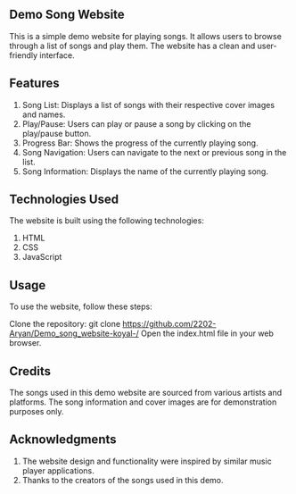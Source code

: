 ## Demo Song Website
This is a simple demo website for playing songs. It allows users to browse through a list of songs and play them. 
The website has a clean and user-friendly interface.

## Features
1. Song List: Displays a list of songs with their respective cover images and names.
2. Play/Pause: Users can play or pause a song by clicking on the play/pause button.
3. Progress Bar: Shows the progress of the currently playing song.
4. Song Navigation: Users can navigate to the next or previous song in the list.
5. Song Information: Displays the name of the currently playing song.

## Technologies Used
The website is built using the following technologies:

1. HTML
2. CSS
3. JavaScript

## Usage
To use the website, follow these steps:

Clone the repository: git clone https://github.com/2202-Aryan/Demo_song_website-koyal-/
Open the index.html file in your web browser.

## Credits
The songs used in this demo website are sourced from various artists and platforms. The song information and cover images are for demonstration purposes only.

## Acknowledgments
1. The website design and functionality were inspired by similar music player applications.
2. Thanks to the creators of the songs used in this demo.

